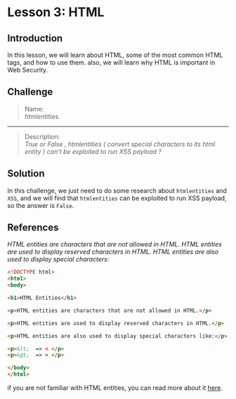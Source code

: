 # Lesson 3: HTML

## Introduction

In this lesson, we will learn about HTML, some of the most common HTML tags, and how to use them. also, we will learn why HTML is important in Web Security.

## Challenge

> Name:\
> *htmlentities.*

---

> Description:\
> *True or False , htmlentities ( convert special characters to its html entity ) can't be exploited to run XSS payload ?*

## Solution

In this challenge, we just need to do some research about `htmlentities` and `XSS`, and we will find that `htmlentities` can be exploited to run XSS payload, so the answer is `False`.

## References

*HTML entities are characters that are not allowed in HTML. HTML entities are used to display reserved characters in HTML. HTML entities are also used to display special characters:*

```html
<!DOCTYPE html>
<html>
<body>

<h1>HTML Entities</h1>

<p>HTML entities are characters that are not allowed in HTML.</p>

<p>HTML entities are used to display reserved characters in HTML.</p>

<p>HTML entities are also used to display special characters like:</p>

<p>&lt;  => < </p>
<p>&gt;  => > </p>

</body>
</html>
```

if you are not familiar with HTML entities, you can read more about it [here](https://www.w3schools.com/html/html_entities.asp).
